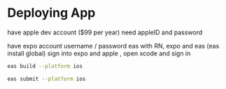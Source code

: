 # Deploying App

have apple dev account ($99 per year)
need appleID and password

have expo account
username / password
eas
with RN, expo and eas (eas install global)
sign into expo and apple , open xcode and sign in

<!-- https://docs.expo.dev/submit/ios/ -->

```bash
eas build --platform ios
```

```bash
eas submit --platform ios
```

